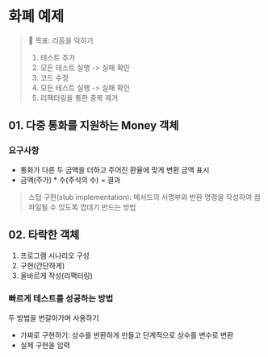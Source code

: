 # 화폐 예제

> 🚀 목표: 리듬을 익히기
>
> 1. 테스트 추가
> 2. 모든 테스트 실행 -> 실패 확인
> 3. 코드 수정
> 4. 모든 테스트 실행 -> 실패 확인
> 5. 리팩터링을 통한 중복 제거

## 01. 다중 통화를 지원하는 Money 객체

### 요구사항

- 통화가 다른 두 금액을 더하고 주어진 환율에 맞게 변환 금액 표시
- 금액(주가) * 수(주식의 수) = 결과

> 스텁 구현(stub implementation): 메서드의 서명부와 반환 명령을 작성하여 컴파일될 수 있도록 껍데기 만드는 방법

## 02. 타락한 객체

1. 프로그램 시나리오 구성
2. 구현(간단하게)
3. 올바르게 작성(리팩터링)

### 빠르게 테스트를 성공하는 방법

두 방법을 번갈아가며 사용하기

- 가짜로 구현하기: 상수를 반환하게 만들고 단계적으로 상수를 변수로 변환
- 실제 구현을 입력
